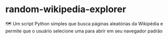 # random-wikipedia-explorer
🗺 Um script Python simples que busca páginas aleatórias da Wikipédia e permite que o usuário selecione uma para abrir em seu navegador padrão
